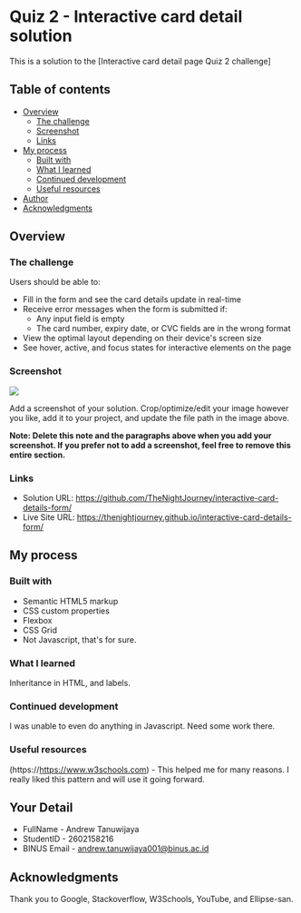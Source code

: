 # Quiz 2 - Interactive card detail solution

This is a solution to the [Interactive card detail page Quiz 2 challenge]

## Table of contents

- [Overview](#overview)
  - [The challenge](#the-challenge)
  - [Screenshot](#screenshot)
  - [Links](#links)
- [My process](#my-process)
  - [Built with](#built-with)
  - [What I learned](#what-i-learned)
  - [Continued development](#continued-development)
  - [Useful resources](#useful-resources)
- [Author](#author)
- [Acknowledgments](#acknowledgments)

## Overview

### The challenge

Users should be able to:

- Fill in the form and see the card details update in real-time
- Receive error messages when the form is submitted if:
  - Any input field is empty
  - The card number, expiry date, or CVC fields are in the wrong format
- View the optimal layout depending on their device's screen size
- See hover, active, and focus states for interactive elements on the page

### Screenshot

![](.images/eg.jpg)

Add a screenshot of your solution. Crop/optimize/edit your image however you like, add it to your project, and update the file path in the image above.

**Note: Delete this note and the paragraphs above when you add your screenshot. If you prefer not to add a screenshot, feel free to remove this entire section.**

### Links

- Solution URL: https://github.com/TheNightJourney/interactive-card-details-form/
- Live Site URL: https://thenightjourney.github.io/interactive-card-details-form/

## My process

### Built with

- Semantic HTML5 markup
- CSS custom properties
- Flexbox
- CSS Grid
- Not Javascript, that's for sure.

### What I learned

Inheritance in HTML, and labels.

### Continued development

I was unable to even do anything in Javascript. Need some work there.

### Useful resources

(https://https://www.w3schools.com) - This helped me for many reasons. I really liked this pattern and will use it going forward.

## Your Detail 

- FullName - Andrew Tanuwijaya
- StudentID - 2602158216
- BINUS Email - andrew.tanuwijaya001@binus.ac.id

## Acknowledgments

Thank you to Google, Stackoverflow, W3Schools, YouTube, and Ellipse-san.

